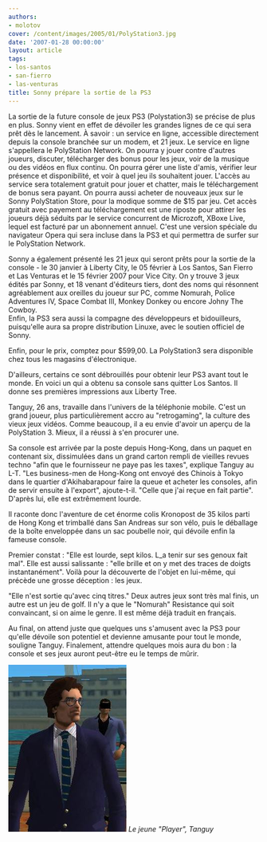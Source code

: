 ```yaml
---
authors:
- molotov
cover: /content/images/2005/01/PolyStation3.jpg
date: '2007-01-28 00:00:00'
layout: article
tags:
- los-santos
- san-fierro
- las-venturas
title: Sonny prépare la sortie de la PS3
---
```



La sortie de la future console de jeux PS3 (Polystation3) se précise de plus en plus. Sonny vient en effet de dévoiler les grandes lignes de ce qui sera prêt dès le lancement. À savoir&nbsp;: un service en ligne, accessible directement depuis la console branchée sur un modem, et 21 jeux. Le service en ligne s'appellera le PolyStation Network. On pourra y jouer contre d'autres joueurs, discuter, télécharger des bonus pour les jeux, voir de la musique ou des vidéos en flux continu. On pourra gérer une liste d'amis, vérifier leur présence et disponibilité, et voir à quel jeu ils souhaitent jouer. L'accès au service sera totalement gratuit pour jouer et chatter, mais le téléchargement de bonus sera payant. On pourra aussi acheter de nouveaux jeux sur le Sonny PolyStation Store, pour la modique somme de&nbsp;$15 par jeu. Cet accès gratuit avec payement au téléchargement est une riposte pour attirer les joueurs déjà séduits par le service concurrent de Microzoft, XBoxe Live, lequel est facturé par un abonnement annuel. C'est une version spéciale du navigateur Opera qui sera incluse dans la PS3 et qui permettra de surfer sur le PolyStation Network.

Sonny a également présenté les 21 jeux qui seront prêts pour la sortie de la console - le&nbsp;30&nbsp;janvier à Liberty City, le&nbsp;05&nbsp;février à Los Santos, San Fierro et Las Venturas et&nbsp;le&nbsp;15 février&nbsp;2007 pour Vice City. On y trouve 3 jeux édités par Sonny, et 18 venant d'éditeurs tiers, dont des noms qui résonnent agréablement aux oreilles du joueur sur PC, comme Nomurah, Police Adventures IV, Space Combat III,&nbsp;Monkey Donkey&nbsp;ou encore Johny The Cowboy.  
Enfin, la PS3 sera aussi la compagne des développeurs et bidouilleurs, puisqu'elle aura sa propre distribution Linuxe, avec le soutien officiel de Sonny.

Enfin, pour le prix, comptez pour $599,00. La PolyStation3 sera disponible chez tous les magasins d'électronique.

D'ailleurs, certains ce sont débrouillés pour obtenir leur PS3 avant tout le monde. En voici un qui a obtenu sa console sans quitter Los Santos. Il donne ses premières impressions aux Liberty Tree.

Tanguy, 26 ans, travaille dans l'univers de la téléphonie mobile. C'est un grand joueur, plus particulièrement accro au "retrogaming", la culture des vieux jeux vidéos. Comme beaucoup, il a eu envie d'avoir un aperçu de la PolyStation 3. Mieux,&nbsp;il a réussi à s'en procurer une.

Sa console est arrivée par la poste depuis Hong-Kong, dans un paquet en contenant six, dissimulées dans un grand carton rempli de vieilles revues techno "afin que le fournisseur ne paye pas les taxes", explique Tanguy&nbsp;au L-T.&nbsp;"Les business-men de Hong-Kong ont envoyé des Chinois à Tokyo dans le quartier d'Akihabarapour faire la queue et acheter les consoles, afin de servir ensuite à l'export", ajoute-t-il. "Celle que j'ai reçue en fait partie". D'après lui, elle est extrêmement lourde.

Il raconte donc l'aventure de cet énorme colis Kronopost de 35 kilos parti de Hong Kong et trimballé dans&nbsp;San Andreas&nbsp;sur son vélo, puis le déballage de la boîte enveloppée dans un sac poubelle noir, qui dévoile enfin la fameuse console.

Premier constat : "Elle est lourde, sept kilos. L\_a tenir sur ses genoux fait mal". Elle est aussi salissante : "elle brille et on y met des traces de doigts instantanément". Voilà pour la découverte de l'objet en lui-même, qui précède une grosse déception : les jeux.

"Elle n'est sortie qu'avec cinq titres." Deux autres jeux sont très mal finis, un autre est un jeu de golf. Il n'y a que le "Nomurah" Resistance qui soit convaincant, si on aime le genre.&nbsp;Il est même déjà traduit en français.

Au final,&nbsp;on attend juste que quelques uns s'amusent avec la PS3 pour qu'elle dévoile son potentiel et devienne amusante pour tout le monde, souligne Tanguy. Finalement, attendre quelques mois aura du bon : la console et ses jeux auront peut-être eu le temps de mûrir.

![Le jeune "Player", Tanguy](/content/images/2005/01/08764.jpg)
_Le jeune "Player", Tanguy_